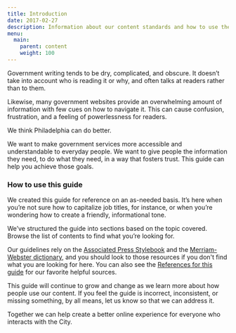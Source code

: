 ```yaml
---
title: Introduction
date: 2017-02-27
description: Information about our content standards and how to use them.
menu:
  main:
    parent: content
    weight: 100
---
```


Government writing tends to be dry, complicated, and obscure. It doesn’t take into account who is reading it or why, and often talks at readers rather than to them.

Likewise, many government websites provide an overwhelming amount of information with few cues on how to navigate it. This can cause confusion, frustration, and a feeling of powerlessness for readers.

We think Philadelphia can do better.

We want to make government services more accessible and understandable to everyday people. We want to give people the information they need, to do what they need, in a way that fosters trust. This guide can help you achieve those goals.




### How to use this guide

We created this guide for reference on an as-needed basis. It’s here when you’re not sure how to capitalize job titles, for instance, or when you’re wondering how to create a friendly, informational tone.

We’ve structured the guide into sections based on the topic covered. Browse the list of contents to find what you’re looking for.

Our guidelines rely on the [Associated Press Stylebook](https://www.apstylebook.com) and the [Merriam-Webster dictionary](https://www.merriam-webster.com/), and you should look to those resources if you don't find what you are looking for here. You can also see the [References for this guide](https://github.com/CityOfPhiladelphia/standards-docs/commit/3c2ae95f4ae735c9f075c2fc0b7c029a44004542) for our favorite helpful sources.

This guide will continue to grow and change as we learn more about how people use our content. If you feel the guide is incorrect, inconsistent, or missing something, by all means, let us know so that we can address it.

Together we can help create a better online experience for everyone who interacts with the City.
